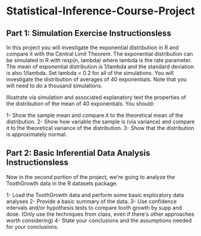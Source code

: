 # Statistical-Inference-Course-Project

## Part 1: Simulation Exercise Instructionsless 
In this project you will investigate the exponential distribution in R and compare it with the Central Limit Theorem. The exponential distribution can be simulated in R with rexp(n, lambda) where lambda is the rate parameter. The mean of exponential distribution is 1/lambda and the standard deviation is also 1/lambda. Set lambda = 0.2 for all of the simulations. You will investigate the distribution of averages of 40 exponentials. Note that you will need to do a thousand simulations.

Illustrate via simulation and associated explanatory text the properties of the distribution of the mean of 40 exponentials. You should:

1- Show the sample mean and compare it to the theoretical mean of the distribution.
2- Show how variable the sample is (via variance) and compare it to the theoretical variance of the distribution.
3- Show that the distribution is approximately normal.

## Part 2: Basic Inferential Data Analysis Instructionsless 
Now in the second portion of the project, we're going to analyze the ToothGrowth data in the R datasets package.

1- Load the ToothGrowth data and perform some basic exploratory data analyses
2- Provide a basic summary of the data.
3- Use confidence intervals and/or hypothesis tests to compare tooth growth by supp and dose. (Only use the techniques from class, even if there's other approaches worth considering)
4- State your conclusions and the assumptions needed for your conclusions.
